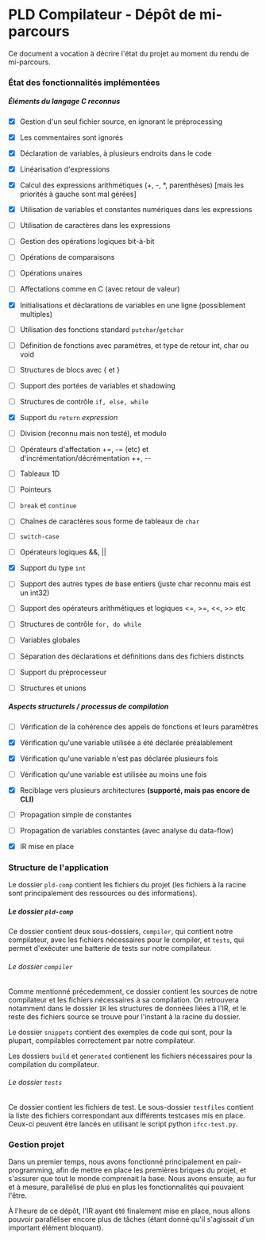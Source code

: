 
# PLD Compilateur - Dépôt de mi-parcours 

Ce document a vocation à décrire l'état du projet au moment du rendu de mi-parcours.

### État des fonctionnalités implémentées

##### Éléments du langage C reconnus

- [x] Gestion d'un seul fichier source, en ignorant le préprocessing
- [x] Les commentaires sont ignorés
- [x] Déclaration de variables, à plusieurs endroits dans le code
- [x] Linéarisation d'expressions
- [x] Calcul des expressions arithmétiques (+, -, *, parenthèses)  [mais les priorités à gauche sont mal gérées]
- [x] Utilisation de variables et constantes numériques dans les expressions
- [ ] Utilisation de caractères dans les expressions
- [ ] Gestion des opérations logiques bit-à-bit
- [ ] Opérations de comparaisons
- [ ] Opérations unaires
- [ ] Affectations comme en C (avec retour de valeur)
- [x] Initialisations et déclarations de variables en une ligne (possiblement multiples)
  
- [ ] Utilisation des fonctions standard `putchar`/`getchar`
- [ ] Définition de fonctions avec paramètres, et type de retour int, char ou void
- [ ] Structures de blocs avec { et }
- [ ] Support des portées de variables et shadowing
- [ ] Structures de contrôle `if, else, while`
- [x] Support du `return` *expression*
- [ ] Division (reconnu mais non testé), et modulo
  
- [ ] Opérateurs d'affectation +=, -= (etc) et d'incrémentation/décrémentation ++, --
- [ ] Tableaux 1D
- [ ] Pointeurs
- [ ] `break` et `continue`
- [ ] Chaînes de caractères sous forme de tableaux de `char`
- [ ] `switch-case`
- [ ] Opérateurs logiques &&, ||

- [x] Support du type `int`
- [ ] Support des autres types de base entiers (juste char reconnu mais est un int32)
- [ ] Support des opérateurs arithmétiques et logiques <=, >=, <<, >> etc
- [ ] Structures de contrôle `for, do while`
- [ ] Variables globales

- [ ] Séparation des déclarations et définitions dans des fichiers distincts
- [ ] Support du préprocesseur
- [ ] Structures et unions


##### Aspects structurels / processus de compilation

- [ ] Vérification de la cohérence des appels de fonctions et leurs paramètres
- [x] Vérification qu'une variable utilisée a été déclarée préalablement
- [x] Vérification qu'une variable n'est pas déclarée plusieurs fois
- [ ] Vérification qu'une variable est utilisée au moins une fois

- [x] Reciblage vers plusieurs architectures **(supporté, mais pas encore de CLI)**
- [ ] Propagation simple de constantes
- [ ] Propagation de variables constantes (avec analyse du data-flow)

- [x] IR mise en place



### Structure de l'application

Le dossier `pld-comp` contient les fichiers du projet (les fichiers à la racine sont principalement des ressources ou des informations).

##### Le dossier `pld-comp`

Ce dossier contient deux sous-dossiers, `compiler`, qui contient notre compilateur, avec les fichiers nécessaires pour le compiler, et `tests`, qui permet d'exécuter une batterie de tests sur notre compilateur.

###### Le dossier `compiler`

Comme mentionné précedemment, ce dossier contient les sources de notre compilateur et les fichiers nécessaires à sa compilation. On retrouvera notamment dans le dossier `IR` les structures de données liées à l'IR, et le reste des fichiers source se trouve pour l'instant à la racine du dossier.

Le dossier `snippets` contient des exemples de code qui sont, pour la plupart, compilables correctement par notre compilateur.

Les dossiers `build` et `generated` contienent les fichiers nécessaires pour la compilation du compilateur.


###### Le dossier `tests`

Ce dossier contient les fichiers de test. Le sous-dossier `testfiles` contient la liste des fichiers correspondant aux différents testcases mis en place. Ceux-ci peuvent être lancés en utilisant le script python `ifcc-test.py`.


### Gestion projet

Dans un premier temps, nous avons fonctionné principalement en pair-programming, afin de mettre en place les premières briques du projet, et s'assurer que tout le monde comprenait la base. Nous avons ensuite, au fur et à mesure, parallélisé de plus en plus les fonctionnalités qui pouvaient l'être.

À l'heure de ce dépôt, l'IR ayant été finalement mise en place, nous allons pouvoir paralléliser encore plus de tâches (étant donné qu'il s'agissait d'un important élément bloquant).




